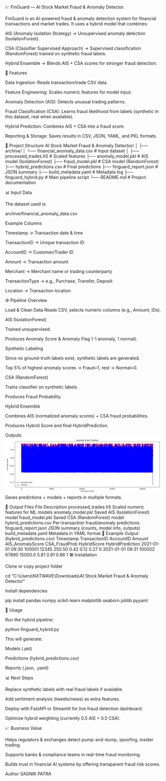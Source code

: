 💹 FinGuard — AI Stock Market Fraud & Anomaly Detector.

FinGuard is an AI-powered fraud & anomaly detection system for financial transactions and market trades.
It uses a hybrid model that combines:

AIS (Anomaly Isolation Strategy) → Unsupervised anomaly detection (IsolationForest).

CSA (Classifier Supervised Approach) → Supervised classification (RandomForest) trained on synthetic fraud labels.

Hybrid Ensemble → Blends AIS + CSA scores for stronger fraud detection.

📌 Features

Data Ingestion: Reads transaction/trade CSV data.

Feature Engineering: Scales numeric features for model input.

Anomaly Detection (AIS): Detects unusual trading patterns.

Fraud Classification (CSA): Learns fraud likelihood from labels (synthetic in this dataset, real when available).

Hybrid Prediction: Combines AIS + CSA into a fraud score.

Reporting & Storage: Saves results in CSV, JSON, YAML, and PKL formats.

📂 Project Structure
AI Stock Market Fraud & Anomaly Detector/
│
├── archive/
│   └── financial_anomaly_data.csv     # Input dataset
│
├── processed_trades.h5                # Scaled features
├── anomaly_model.pkl                  # AIS model (IsolationForest)
├── fraud_model.pkl                    # CSA model (RandomForest)
├── hybrid_predictions.csv             # Final predictions
├── finguard_report.json               # JSON summary
├── build_metadata.yaml                # Metadata log
├── finguard_hybrid.py                 # Main pipeline script
└── README.md                          # Project documentation

📊 Input Data

The dataset used is:

archive/financial_anomaly_data.csv

Example Columns

Timestamp → Transaction date & time

TransactionID → Unique transaction ID

AccountID → Customer/Trader ID

Amount → Transaction amount

Merchant → Merchant name or trading counterparty

TransactionType → e.g., Purchase, Transfer, Deposit

Location → Transaction location

⚙️ Pipeline Overview

Load & Clean Data
Reads CSV, selects numeric columns (e.g., Amount, IDs).

AIS (IsolationForest)

Trained unsupervised.

Produces Anomaly Score & Anomaly Flag (-1 anomaly, 1 normal).

Synthetic Labeling

Since no ground-truth labels exist, synthetic labels are generated.

Top 5% of highest anomaly scores → Fraud=1, rest → Normal=0.

CSA (RandomForest)

Trains classifier on synthetic labels.

Produces Fraud Probability.

Hybrid Ensemble

Combines AIS (normalized anomaly scores) + CSA fraud probabilities.

Produces Hybrid Score and final HybridPrediction.

Outputs
![Confusion Matrix Heatmap](anomaly_score_timeline.png)
Saves predictions + models + reports in multiple formats.

📂 Output Files
File	Description
processed_trades.h5	Scaled numeric features for ML models
anomaly_model.pkl	Saved AIS (IsolationForest) model
fraud_model.pkl	Saved CSA (RandomForest) model
hybrid_predictions.csv	Per-transaction fraud/anomaly predictions
finguard_report.json	JSON summary (counts, model info, outputs)
build_metadata.yaml	Metadata in YAML format
📑 Example Output (hybrid_predictions.csv)
Timestamp	TransactionID	AccountID	Amount	AIS_AnomalyScore	CSA_FraudProb	HybridScore	HybridPrediction
2021-01-01 09:30	100001	12345	250.50	0.42	0.12	0.27	0
2021-01-01 09:31	100002	67890	15000.0	5.81	0.91	0.86	1
🛠️ Installation

Clone or copy project folder

cd "C:\Users\NXTWAVE\Downloads\AI Stock Market Fraud & Anomaly Detector"


Install dependencies

pip install pandas numpy scikit-learn matplotlib seaborn joblib pyyaml

🚀 Usage

Run the hybrid pipeline:

python finguard_hybrid.py


This will generate:

Models (.pkl)

Predictions (hybrid_predictions.csv)

Reports (.json, .yaml)

📊 Next Steps

Replace synthetic labels with real fraud labels if available.

Add sentiment analysis (tweets/news) as extra features.

Deploy with FastAPI or Streamlit for live fraud detection dashboard.

Optimize hybrid weighting (currently 0.5 AIS + 0.5 CSA).

📈 Business Value

Helps regulators & exchanges detect pump-and-dump, spoofing, insider trading.

Supports banks & compliance teams in real-time fraud monitoring.

Builds trust in financial AI systems by offering transparent fraud risk scores.

Author
SAGNIK PATRA
